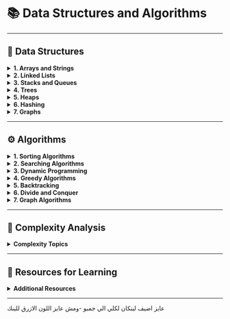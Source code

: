 # 📚 Data Structures and Algorithms 


---

## 🔢 Data Structures

<details>
<summary><strong>1. Arrays and Strings</strong></summary>
  
> ستكشاف العمليات المختلفة على المصفوفات والنصوص. 

  
  - [📄](https://github.com/a7med-elgohary/Fundamentals/tree/master/Arrays%20%26%20Strings](https://github.com/a7med-elgohary/Fundamentals/blob/master/Arrays%20%26%20Strings/Arrays_in_CSharp%20.md)) Arrays  
  - 📄 Strings  
  - 📄 Matrix/Grid  

</div>

</details>

<details>
<summary><strong>2. Linked Lists</strong></summary>

  
> هياكل البيانات المرتبطة واستخداماتها.  

<div align="left">

- 🔗 Singly Linked List  
- 🔗 Doubly Linked List  
- 🔗 Circular Linked List  

</div>

</details>

<details>
<summary><strong>3. Stacks and Queues</strong></summary>

  
> هياكل التخزين القائمة على المبادئ LIFO وFIFO.  

<div align="left">

- 🗂️ Stack  
- 🗂️ Queue  
- 🗂️ Priority Queue  
- 🗂️ Deque  

</div>

</details>

<details>
<summary><strong>4. Trees</strong></summary>

  
> الهياكل الشجرية وفروعها المتقدمة.  

<div align="left">

- 🌳 Binary Tree  
- 🌳 Binary Search Tree (BST)  
- 🌳 AVL Tree  
- 🌳 Red-Black Tree  
- 🌳 B-Tree  
- 🌳 B+ Tree  

</div>

</details>

<details>
<summary><strong>5. Heaps</strong></summary>
  
> هياكل البيانات الهرمية واستخداماتها في ترتيب الأولويات.  

<div align="left">

- 🔺 Binary Heap  
- 🔺 Fibonacci Heap  

</div>

</details>

<details>
<summary><strong>6. Hashing</strong></summary>
  
> الجداول الهاشية ووظائف التجزئة.  

<div align="left">

- #️⃣ Hash Tables  
- #️⃣ Hash Functions  

</div>

</details>

<details>
<summary><strong>7. Graphs</strong></summary>
  
> تمثيل الرسوم البيانية وخوارزميات الاستكشاف.  

<div align="left">

- 📊 Graph Representation (Adjacency Matrix/List)  
- 📊 Graph Traversal (DFS, BFS)  
- 📊 Spanning Trees  
- 📊 Shortest Path Algorithms (Dijkstra, Bellman-Ford)  

</div>

</details>

---

## ⚙️ Algorithms

<details>
<summary><strong>1. Sorting Algorithms</strong></summary>
  
> مجموعة متنوعة من خوارزميات الترتيب.  

<div align="left">

- 🔄 Bubble Sort  
- 🔄 Selection Sort  
- 🔄 Insertion Sort  
- 🔄 Merge Sort  
- 🔄 Quick Sort  
- 🔄 Heap Sort  
- 🔄 Counting Sort  
- 🔄 Radix Sort  

</div>

</details>

<details>
<summary><strong>2. Searching Algorithms</strong></summary>
  
> خوارزميات البحث في البيانات.  

<div align="left">

- 🔍 Linear Search  
- 🔍 Binary Search  

</div>

</details>

<details>
<summary><strong>3. Dynamic Programming</strong></summary>
  
> حل المشكلات المعقدة عبر تخزين الحلول الجزئية.  

<div align="left">

- 🧮 Fibonacci Sequence  
- 🧮 Longest Common Subsequence  
- 🧮 Knapsack Problem  

</div>

</details>

<details>
<summary><strong>4. Greedy Algorithms</strong></summary>
  
> خوارزميات الجشع لحل المشكلات بطريقة سريعة.  

<div align="left">

- 💡 Huffman Coding  
- 💡 Kruskal’s Algorithm  
- 💡 Prim’s Algorithm  

</div>

</details>

<details>
<summary><strong>5. Backtracking</strong></summary>
  
> تقنيات العودة لحل مشكلات الاستكشاف.  

<div align="left">

- 🧩 N-Queens Problem  
- 🧩 Sudoku Solver  

</div>

</details>

<details>
<summary><strong>6. Divide and Conquer</strong></summary>
  
> تقسيم المشكلة إلى أجزاء صغيرة وحلها.  

<div align="left">

- ⚔️ Merge Sort  
- ⚔️ Quick Sort  
- ⚔️ Binary Search  

</div>

</details>

<details>
<summary><strong>7. Graph Algorithms</strong></summary>
  
> خوارزميات الرسوم البيانية المتقدمة.  

<div align="left">

- 🔗 Depth-First Search (DFS)  
- 🔗 Breadth-First Search (BFS)  
- 🔗 Dijkstra’s Algorithm  
- 🔗 Bellman-Ford Algorithm  

</div>

</details>

---

## 📏 Complexity Analysis

<details>
<summary><strong>Complexity Topics</strong></summary>


<div align="left">

- ⏳ **[Time Complexity](#time-complexity)**
- 
> تحليل الزمن اللازم لتنفيذ الخوارزميات.

- 🧠 **[Space Complexity](#space-complexity)**
-   
> تحليل الذاكرة المطلوبة لتنفيذ الخوارزميات.

- 🧮 **[Big O Notation](#big-o-notation)**
- 
> الأساسيات لتقييم تعقيد الخوارزميات.

</div>

</details>

---

## 📖 Resources for Learning

<details>
<summary><strong>Additional Resources</strong></summary>

<div align="left">

- 🌐 **[GeeksforGeeks](https://www.geeksforgeeks.org/)**

> مقالات شاملة وموسعة حول الخوارزميات وهياكل البيانات.

- 🌐 **[Programiz](https://www.programiz.com/)**
  
> دروس تعليمية سهلة ومباشرة للمبتدئين.

- 🌐 **[W3Schools](https://www.w3schools.com/)**
  
> تعلم البرمجة بأسلوب تفاعلي وسهل.

- 🌐 **[TutorialsPoint](https://www.tutorialspoint.com/)**
   
> شرح مفصل للعديد من المواضيع البرمجية.

</div>

</details>

---
عايز اضيف لينكان لكلي الي جمبو -ومش عايز اللون الازرق للينك 

